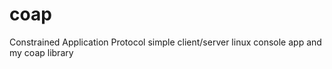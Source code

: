 # coap
Constrained Application Protocol simple client/server linux console app and my coap library 
